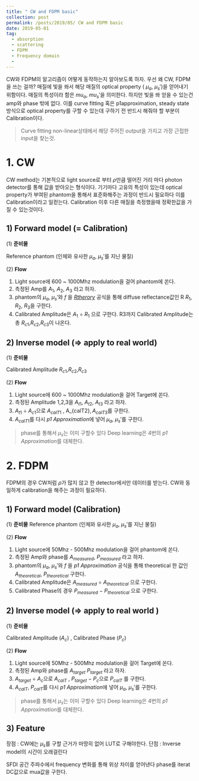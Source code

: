 ```yaml
---
title: " CW and FDPM basic"
collection: post
permalink: /posts/2019/05/ CW and FDPM basic
date: 2019-05-01
tag:
  - absorption
  - scattering
  - FDPM
  - Frequency domain
  - 
---
```

CW와 FDPM의 알고리즘이 어떻게 동작하는지 알아보도록 하자.
우선 왜 CW, FDPM을 쓰는 걸까? 매질에 빛을 쏴서 해당 매질의 optical property ( $\mu_a$,  $\mu_s'$)을 얻어내기 위함이다.
매질의 특성이라 함은 $mu_a$,  $mu_s'$을 의미한다.
하지만 빛을 쏴 얻을 수 있는건 amp와 phase 밖에 없다.
이를 curve fitting 혹은 p1approximation, steady state 방식으로
optical property를 구할 수 있는데 구하기 전 반드시 해줘야 할 부분이 
Calibration이다.
> Curve fitting
> non-linear상태에서 해당 주어진 output을 가지고 가장 근접한 input을 찾는것.
> 
# 1. CW
CW method는 기본적으로 light source로 부터 $\rho$만큼 떨어진 거리 마다 photon detector를 통해 값을 받아오는 형식이다.
기기마다 고유의 특성이 있는데 optical property가 부여된 phantom을 통해서 표준화해주는 과정이 반드시 필요하다 이를 Calibration이라고 일컫는다.
Calibration 이후 다른 매질을 측정했을때 정확한값을 가질 수 있는것이다.

## 1) Forward model (= Calibration)
(1) **준비물** 

Reference phantom (인체와 유사한 $\mu_a$, $\mu_s'$를 지닌 물질)

(2) **Flow**
1. Light source에 600 ~ 1000Mhz modulation을 걸어 phantom에 쏜다.
2. 측정된 Amp를  $A_1$, $A_2$, $A_3$ 라고 하자.
3. phantom의  $\mu_a$, $\mu_s'$와 $f$ 을 [*Rtherory*](https://www.spiedigitallibrary.org/journalArticle/Download?fullDOI=10.1117%2F1.3523616) 공식을 통해  diffuse reflectance값인  R $R_1$, $R_2$, $R_3$을 구한다. 
4. Calibrated Amplitude은 $A_{1}$ $\div$ $R_{1}$ 으로 구한다.
R3까지 Calibrated Amplitude는 총 $R_{c1}$,$R_{c2}$,$R_{c3}$이 나온다.

## 2) Inverse model (=> apply to real world)
(1) **준비물**

Calibrated Amplitude  $R_{c1}$,$R_{c2}$,$R_{c3}$

(2) **Flow**
1. Light source에 600 ~ 1000Mhz modulation을 걸어 Target에 쏜다.
2. 측정된  Amplitude 1,2,3을  $A_{t1}$, $A_{t2}$, $A_{t3}$ 라고 하자.
3. $A_{t1}$ $\div$ $A_{c1}$으로 $A_{calT1}$ ,  A_{calT2}$, A_{calT3}$를 구한다.
4. $A_{calT1}$를 다시 *p1 Approximation*에 넣어 $\mu_a$, $\mu_s'$를 구한다.
> phase를 통해서 $\mu_s$는 이미 구할수 있다
> Deep learning은 4번의 *p1 Approximation*를 대체한다.


# 2. FDPM

FDPM의 경우 CW처럼 $\rho$가 많지 않고 한 detector에서만 데이터를 받는다. CW와 동일하게 calibration을 해주는 과정이 필요하다.

## 1) Forward model (Calibration)
(1) **준비물** 
 Reference phantom (인체와 유사한 $\mu_a$, $\mu_s'$를 지닌 물질)

(2) **Flow**
1. Light source에 50Mhz - 500Mhz modulation을 걸어 phantom에 쏜다.
2. 측정된  Amp와 phase를 $A_{measured}$, $P_{measured}$ 라고 하자.
3. phantom의  $\mu_a$, $\mu_s'$와 $f$ 을 *p1 Approximation* 공식을 통해  theoretical 한 값인 $A_{theoretical}$, $P_{theoretical}$ 구한다. 
4. Calibrated Amplitude은 $A_{measured}$ $\div$ $A_{theoretical}$ 으로 구한다.
5. Calibrated Phase의 경우 $P_{measured}$ $-$ $P_{theoretical}$ 으로 구한다.

## 2) Inverse model (=> apply to real world )

(1) **준비물**

Calibrated Amplitude ($A_{c}$) ,  Calibrated Phase ($P_{c}$) 

(2) **Flow**
1. Light source에 50Mhz - 500Mhz modulation을 걸어 Target에 쏜다.
2. 측정된  Amp와 phase를 $A_{target}$ $P_{target}$ 라고 하자.
3. $A_{target}$ $\div$ $A_{c}$으로 $A_{calT}$ , 
$P_{target}$ $-$ $P_{c}$으로 $P_{calT}$ 를 구한다.
4. $A_{calT}$, $P_{calT}$를 다시 *p1 Approximation*에 넣어 $\mu_a$, $\mu_s'$를 구한다.
> phase를 통해서 $\mu_s$는 이미 구할수 있다
> Deep learning은 4번의 *p1 Approximation*를 대체한다.

## 3) Feature

장점 : CW에는 $\mu_s$를 구할 근거가 마땅히 없어 LUT로 구해야한다.
단점 : Inverse model의 시간이 오래걸린다

SFDI 공간 주파수에서 frequency 변화를 통해 위상 차이를 얻어낸다
phase를 iterat
DC값으로 mua값을 구한다.


<!--stackedit_data:
eyJoaXN0b3J5IjpbLTE2MzczMjg0MTIsLTg2NjUwNTIzOSwtMT
ExNzc3ODY1MywtMTI2NDk2NDc1MCwtODEwNzU2ODQ0LC03NDUy
MzQyNjksLTkwNzY1NTI4MSw3NDI2NzQzNDUsMjk1MzAwNzY3LD
E3MzUxMzk1ODAsLTk0ODIxOTg0XX0=
-->